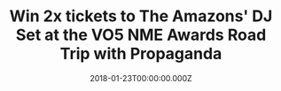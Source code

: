 ---
campaign-uuid: "c-79d8515b-fd63-4f08-93f9-176eddf998df"
type: "Competition"
category: "Tickets"
date: "2018-01-23T00:00:00.000Z"
end-date: "2018-01-24T23:59:00.000Z"
disable-form: false
is_promoted: true
has_entry_page: true
title: "Win 2x tickets to The Amazons' DJ Set at the VO5 NME Awards Road Trip with\
  \ Propaganda"
competition-description: "Want to inject some excitement into your weekend? We're\
  \ giving away two free tickets to an unmissable DJ set by The Amazons this Friday,\
  \ as part of our epic NME Awards Road Trip with Propaganda. <br/> The disruptive\
  \ rockers will be spinning some tunes at Fez Club in Cambridge and it's guaranteed\
  \ to be a banger. <br/> Hurry – competition closes at 11.59pm on Wednesday 24th\
  \ January."
hero-header: "Win 2x tickets to The Amazons' DJ Set at the VO5 NME Awards Road Trip\
  \ with Propaganda"
hero-subheader: ""
terms-confirmation: "I agree to the competition <a href=\"../etc/nme-vo5-awards-amazon-dj-set-terms-and-conditions.pdf\"\
  \ target=\"_blank\">Terms &amp; Conditions</a> and to create an account with NME\
  \ AAA.\n"
banner-img: "nme-vo5-amazons-ticket-banner2.jpg"
logo-left-href: "https://awards.nme.com/"
logo-left-image: "nme-vo5-amazons-logo.jpg"
logo-left-title: "NME VO5"
bg-image-hero: "nme-vo5-amazons-ticket-hero.jpg"
bg-image-first: "nme-vo5-amazons-ticket-banner1.jpg"
bg-image-second: "nme-vo5-amazons-ticket-banner2.jpg"
bg-image-third: "nme-vo5-amazons-ticket-banner3.jpg"
extra-css: ""
section1-content: "<p> Scrap your Friday night plans – you won't want to miss this...\
  \ </p> <p> We're giving away 2x tickets for you and a mate to The Amazons' DJ Set\
  \ at Fez Club in Cambridge this Friday, as part of our VO5 NME Awards Road Trip\
  \ with Progaganda. </p>  <p> All you need to do is enter your details and you could\
  \ be swaying along in the crowd, cold beer in hand, as the four-piece rockers fill\
  \ your ears with the coolest new sounds. </p>\n"
section2-content: "<p> The breakthrough four-piece indie rock band from Reading set\
  \ their much-loved tour van on fire for the cover of their debut album – so you\
  \ can expect them to turn up the heat on this set. </p>  <p> The band were also\
  \ included in both the BBC's 'Sound of 2017' and MTV's 'Brand New 2017' lists, so\
  \ expect BIG things from them this year. </p>\n"
section3-content: "<p> The boys are just one of our special guests to take over The\
  \ VO5 NME Awards Road Trip, where we've been touring the country to bring you the\
  \ ultimate indie nights out you'll be talking about all year. But they won’t be\
  \ alone – they join a stellar line-up of talent. </p>  <p> Radio 1 DJ Huw Stephens\
  \ is kicking off the evening, with special guest members of The Vaccines, Idles,\
  \ Frank Turner, Bastille and of course, The Amazons spinning their favourite tunes\
  \ along the way. </p> <p> So get ready for a big night out by grabbing a mate and\
  \ completing the form below. But hurry – the competition closes at 11.59pm on Wednesday\
  \ 24th January! Open to over 18s only.\n"
entry-title: "Win 2x tickets to The Amazons' DJ Set at the VO5 NME Awards Road Trip\
  \ with Propaganda this Friday"
entry-content: "<p> Dance along to some banging tunes, courtesy of The Amazons, this\
  \ Friday at Fez Club in Cambridge as part of our VO5 NME Awards Road Trip with Propaganda.</p>\
  \ <p> Enter the draw to win 2x tickets to the DJ Set by completing the form below\
  \ before 11.59pm on 24/01/2018. </p>\n"
has-winner: true
winner-title: "Congratulations to Saffron L. (Luton) & Ashley A. (London) who won\
  \ the tickets to The Amazons' DJ set"
winner-banner: "nme-vo5-amazons-ticket-banner2.jpg"
---